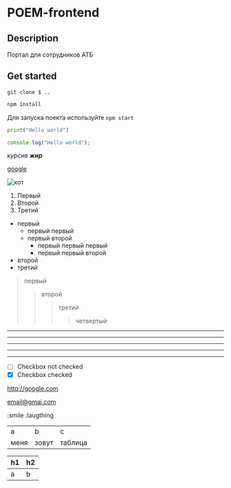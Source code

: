 # POEM-frontend

## Description

Портал для сотрудников АТБ

## Get started

`git clone $ ..`

```cmd
npm install
```

Для запуска поекта используйте `npm start`

```python
print("Hello world")
```

```javascript
console.log("Hello world");
```

_курсив_ **_жир_**

[google](http://google.com)

![кот](https://t1.gstatic.com/licensed-image?q=tbn:ANd9GcRRv9ICxXjK-LVFv-lKRId6gB45BFoNCLsZ4dk7bZpYGblPLPG-9aYss0Z0wt2PmWDb)

1. Первый
2. Второй
3. Третий

- первый
  - первый первый
  - первый второй
    - первый первый первый
    - первый первый второй
- второй
- третий

> первый
>
> > второй
> >
> > > третий
> > >
> > > > четвертый

---

---

---

---

---

- [ ] Checkbox not checked
- [x] Checkbox checked

<http://google.com>

<email@gmai.com>

:smile
:laugthing

<table>
    <tr>
        <td>a</td>
        <td>b</td>
        <td>c</td>
    </tr>
    <tr>
        <td>меня</td>
        <td>зовут</td>
        <td>таблица</td>
    </tr>
</table>

| h1  | h2  |
| --- | --- |
| a   | b   |
